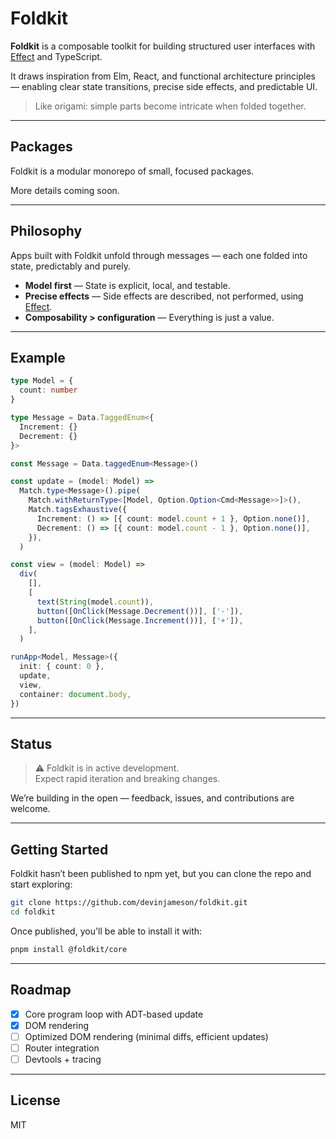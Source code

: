 # Foldkit

**Foldkit** is a composable toolkit for building structured user interfaces with [Effect](https://effect.website/) and TypeScript.

It draws inspiration from Elm, React, and functional architecture principles — enabling clear state transitions, precise side effects, and predictable UI.

> Like origami: simple parts become intricate when folded together.

---

## Packages

Foldkit is a modular monorepo of small, focused packages.

More details coming soon.

---

## Philosophy

Apps built with Foldkit unfold through messages — each one folded into state, predictably and purely.

- **Model first** — State is explicit, local, and testable.
- **Precise effects** — Side effects are described, not performed, using [Effect](https://effect.website/).
- **Composability > configuration** — Everything is just a value.

---

## Example

```ts
type Model = {
  count: number
}

type Message = Data.TaggedEnum<{
  Increment: {}
  Decrement: {}
}>

const Message = Data.taggedEnum<Message>()

const update = (model: Model) =>
  Match.type<Message>().pipe(
    Match.withReturnType<[Model, Option.Option<Cmd<Message>>]>(),
    Match.tagsExhaustive({
      Increment: () => [{ count: model.count + 1 }, Option.none()],
      Decrement: () => [{ count: model.count - 1 }, Option.none()],
    }),
  )

const view = (model: Model) =>
  div(
    [],
    [
      text(String(model.count)),
      button([OnClick(Message.Decrement())], ['-']),
      button([OnClick(Message.Increment())], ['+']),
    ],
  )

runApp<Model, Message>({
  init: { count: 0 },
  update,
  view,
  container: document.body,
})
```

---

## Status

> ⚠️ Foldkit is in active development.  
> Expect rapid iteration and breaking changes.

We’re building in the open — feedback, issues, and contributions are welcome.

---

## Getting Started

Foldkit hasn’t been published to npm yet, but you can clone the repo and start exploring:

```bash
git clone https://github.com/devinjameson/foldkit.git
cd foldkit
```

Once published, you'll be able to install it with:

```bash
pnpm install @foldkit/core
```

---

## Roadmap

- [x] Core program loop with ADT-based update
- [x] DOM rendering
- [ ] Optimized DOM rendering (minimal diffs, efficient updates)
- [ ] Router integration
- [ ] Devtools + tracing

---

## License

MIT
